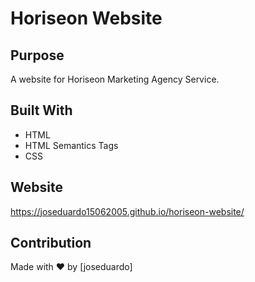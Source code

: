 # Horiseon Website

## Purpose

A website for Horiseon Marketing Agency Service.

## Built With

- HTML
- HTML Semantics Tags
- CSS

## Website

https://joseduardo15062005.github.io/horiseon-website/

## Contribution

Made with ❤️ by [joseduardo]
